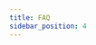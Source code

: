 ```yaml
---
title: FAQ
sidebar_position: 4
---
```


<!-- TODO Add details of what starts and ends a session. -->
<!-- TODO Add details for background sessions. -->